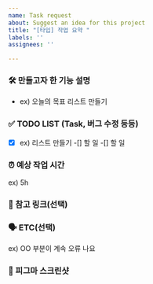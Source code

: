 ```yaml
---
name: Task request
about: Suggest an idea for this project
title: "[타입] 작업 요약 "
labels: ''
assignees: ''

---
```


### 🛠️ 만들고자 한 기능 설명
- ex) 오늘의 목표 리스트 만들기

### ✅ TODO LIST (Task, 버그 수정 등등)
-[X] ex) 리스트 만들기
-[] 할 일
-[] 할 일

### ⏰ 예상 작업 시간
ex) 5h

### 📝 참고 링크(선택)

### 🗣️ ETC(선택)
ex) OO 부분이 계속 오류 나요

### 📸 피그마 스크린샷
